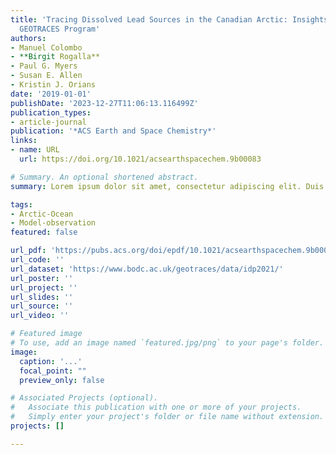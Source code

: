 ```yaml
---
title: 'Tracing Dissolved Lead Sources in the Canadian Arctic: Insights from the Canadian
  GEOTRACES Program'
authors:
- Manuel Colombo
- **Birgit Rogalla**
- Paul G. Myers
- Susan E. Allen
- Kristin J. Orians
date: '2019-01-01'
publishDate: '2023-12-27T11:06:13.116499Z'
publication_types:
- article-journal
publication: '*ACS Earth and Space Chemistry*'
links:
- name: URL
  url: https://doi.org/10.1021/acsearthspacechem.9b00083

# Summary. An optional shortened abstract.
summary: Lorem ipsum dolor sit amet, consectetur adipiscing elit. Duis posuere tellus ac convallis placerat. Proin tincidunt magna sed ex sollicitudin condimentum.

tags:
- Arctic-Ocean
- Model-observation
featured: false

url_pdf: 'https://pubs.acs.org/doi/epdf/10.1021/acsearthspacechem.9b00083'
url_code: ''
url_dataset: 'https://www.bodc.ac.uk/geotraces/data/idp2021/'
url_poster: ''
url_project: ''
url_slides: ''
url_source: ''
url_video: ''

# Featured image
# To use, add an image named `featured.jpg/png` to your page's folder. 
image:
  caption: '...'
  focal_point: ""
  preview_only: false

# Associated Projects (optional).
#   Associate this publication with one or more of your projects.
#   Simply enter your project's folder or file name without extension.
projects: []

---
```

